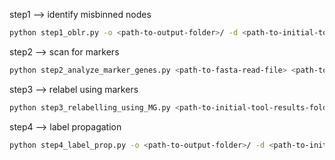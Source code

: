 step1 --> identify misbinned nodes
```bash
python step1_oblr.py -o <path-to-output-folder>/ -d <path-to-initial-tool-results-folder>/
```

step2 --> scan for markers
```bash
python step2_analyze_marker_genes.py <path-to-fasta-read-file> <path-to-hmm-file> <path-to-vogdb-profile-db> <path-to-phrog-profile-db> <path-to-fungi-db>
```

step3 --> relabel using markers
```bash
python step3_relabelling_using_MG.py <path-to-initial-tool-results-folder>/ <path-to-output-folder>/
```

step4 --> label propagation
```bash
python step4_label_prop.py -o <path-to-output-folder>/ -d <path-to-initial-tool-results-folder>/ -b <name-of-initial-tool>
```



